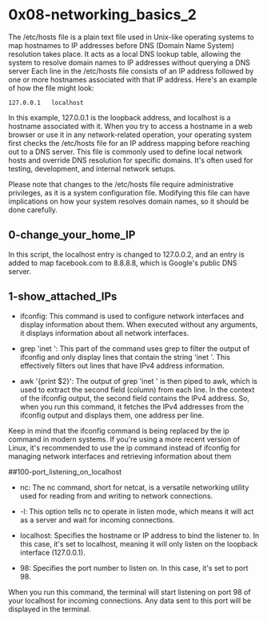 # 0x08-networking_basics_2
The /etc/hosts file is a plain text file used in Unix-like operating systems to map hostnames to IP addresses before DNS (Domain Name System) resolution takes place. It acts as a local DNS lookup table, allowing the system to resolve domain names to IP addresses without querying a DNS server
Each line in the /etc/hosts file consists of an IP address followed by one or more hostnames associated with that IP address. Here's an example of how the file might look:
```
127.0.0.1   localhost
```
In this example, 127.0.0.1 is the loopback address, and localhost is a hostname associated with it.
When you try to access a hostname in a web browser or use it in any network-related operation, your operating system first checks the /etc/hosts file for an IP address mapping before reaching out to a DNS server. This file is commonly used to define local network hosts and override DNS resolution for specific domains. It's often used for testing, development, and internal network setups.

Please note that changes to the /etc/hosts file require administrative privileges, as it is a system configuration file. Modifying this file can have implications on how your system resolves domain names, so it should be done carefully.

## 0-change_your_home_IP
In this script, the localhost entry is changed to 127.0.0.2, and an entry is added to map facebook.com to 8.8.8.8, which is Google's public DNS server.

## 1-show_attached_IPs

- ifconfig: This command is used to configure network interfaces and display information about them. When executed without any arguments, it displays information about all network interfaces.

- grep 'inet ': This part of the command uses grep to filter the output of ifconfig and only display lines that contain the string 'inet '. This effectively filters out lines that have IPv4 address information.

- awk '{print $2}': The output of grep 'inet ' is then piped to awk, which is used to extract the second field (column) from each line. In the context of the ifconfig output, the second field contains the IPv4 address.
So, when you run this command, it fetches the IPv4 addresses from the ifconfig output and displays them, one address per line.

Keep in mind that the ifconfig command is being replaced by the ip command in modern systems. If you're using a more recent version of Linux, it's recommended to use the ip command instead of ifconfig for managing network interfaces and retrieving information about them

##100-port_listening_on_localhost
- nc: The nc command, short for netcat, is a versatile networking utility used for reading from and writing to network connections.

- -l: This option tells nc to operate in listen mode, which means it will act as a server and wait for incoming connections.

- localhost: Specifies the hostname or IP address to bind the listener to. In this case, it's set to localhost, meaning it will only listen on the loopback interface (127.0.0.1).

- 98: Specifies the port number to listen on. In this case, it's set to port 98.

When you run this command, the terminal will start listening on port 98 of your localhost for incoming connections. Any data sent to this port will be displayed in the terminal.
